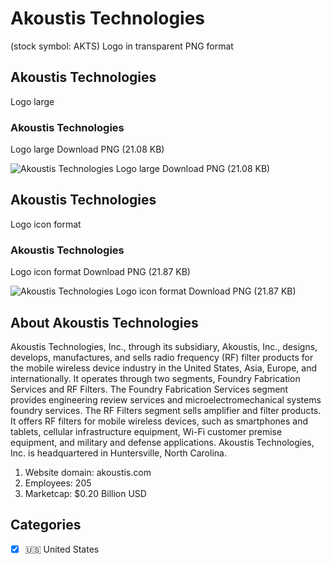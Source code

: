 # Akoustis Technologies
 (stock symbol: AKTS) Logo in transparent PNG format

## Akoustis Technologies
 Logo large

### Akoustis Technologies
 Logo large Download PNG (21.08 KB)

![Akoustis Technologies
 Logo large Download PNG (21.08 KB)](/img/orig/AKTS_BIG-8bf01f8e.png)

## Akoustis Technologies
 Logo icon format

### Akoustis Technologies
 Logo icon format Download PNG (21.87 KB)

![Akoustis Technologies
 Logo icon format Download PNG (21.87 KB)](/img/orig/AKTS-92a7eb5d.png)

## About Akoustis Technologies


Akoustis Technologies, Inc., through its subsidiary, Akoustis, Inc., designs, develops, manufactures, and sells radio frequency (RF) filter products for the mobile wireless device industry in the United States, Asia, Europe, and internationally. It operates through two segments, Foundry Fabrication Services and RF Filters. The Foundry Fabrication Services segment provides engineering review services and microelectromechanical systems foundry services. The RF Filters segment sells amplifier and filter products. It offers RF filters for mobile wireless devices, such as smartphones and tablets, cellular infrastructure equipment, Wi-Fi customer premise equipment, and military and defense applications. Akoustis Technologies, Inc. is headquartered in Huntersville, North Carolina.

1. Website domain: akoustis.com
2. Employees: 205
3. Marketcap: $0.20 Billion USD


## Categories
- [x] 🇺🇸 United States

